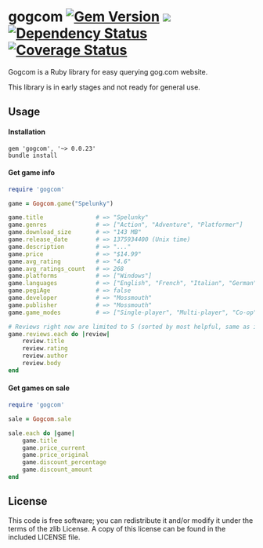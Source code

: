 gogcom [![Gem Version](https://badge.fury.io/rb/gogcom.svg)](http://badge.fury.io/rb/gogcom) [![](https://api.travis-ci.org/rb-/gogcom.svg?branch=develop)](https://travis-ci.org/rb-/gogcom) [![Dependency Status](https://gemnasium.com/rb-/gogcom.svg)](https://gemnasium.com/rb-/gogcom) [![Coverage Status](https://coveralls.io/repos/rb-/gogcom/badge.png?branch=develop)](https://coveralls.io/r/rb-/gogcom?branch=develop)
============

Gogcom is a Ruby library for easy querying gog.com website.

This library is in early stages and not ready for general use.

## Usage

#### Installation
```
gem 'gogcom', '~> 0.0.23'
bundle install
```

#### Get game info
```ruby
require 'gogcom'

game = Gogcom.game("Spelunky")

game.title               # => "Spelunky"
game.genres              # => ["Action", "Adventure", "Platformer"]
game.download_size       # => "143 MB"
game.release_date        # => 1375934400 (Unix time)
game.description         # => "..."
game.price               # => "$14.99"
game.avg_rating          # => "4.6"
game.avg_ratings_count   # => 268
game.platforms           # => ["Windows"]
game.languages           # => ["English", "French", "Italian", "German", "Spanish"]
game.pegiAge             # => false
game.developer           # => "Mossmouth"
game.publisher           # => "Mossmouth"
game.game_modes          # => ["Single-player", "Multi-player", "Co-op"]

# Reviews right now are limited to 5 (sorted by most helpful, same as in actual website)
game.reviews.each do |review|
	review.title
	review.rating
	review.author
	review.body
end
```

#### Get games on sale
```ruby
require 'gogcom'

sale = Gogcom.sale

sale.each do |game|
	game.title
	game.price_current
	game.price_original
	game.discount_percentage
	game.discount_amount
end
```

## License

This code is free software; you can redistribute it and/or modify it under the terms of the zlib License. A copy of this license can be found in the included LICENSE file.
